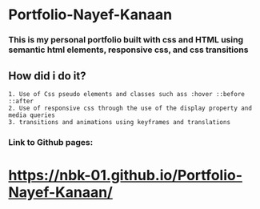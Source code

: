 # Portfolio-Nayef-Kanaan

  ### This is my personal portfolio built with css and HTML using semantic html elements, responsive css, and css transitions

## How did i do it?
    1. Use of Css pseudo elements and classes such ass :hover ::before ::after
    2. Use of responsive css through the use of the display property and media queries
    3. transitions and animations using keyframes and translations




### Link to Github pages:
   # https://nbk-01.github.io/Portfolio-Nayef-Kanaan/

